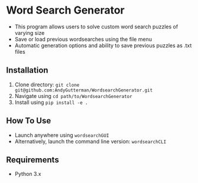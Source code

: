 # Word Search Generator

- This program allows users to solve custom word search puzzles of varying size
- Save or load previous wordsearches using the file menu
- Automatic generation options and ability to save previous puzzles as .txt files

## Installation
1. Clone directory: `git clone git@github.com:AndyGutterman/WordsearchGenerator.git`
2. Navigate using `cd path/to/WordsearchGenerator`
3. Install using `pip install -e .`

## How To Use
   - Launch anywhere using `wordsearchGUI`
   - Alternatively, launch the command line version:  `wordsearchCLI`
     

## Requirements
- Python 3.x
